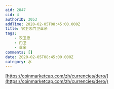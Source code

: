 ```yaml
---
aid: 2847
cid: 4
authorID: 3053
addTime: 2020-02-05T08:45:00.000Z
title: 农卫忠门卫业余
tags:
    - 农卫忠
    - 门卫
    - 业余
comments: []
date: 2020-02-05T08:45:00.000Z
category: 水
---
```


[https://coinmarketcap.com/zh/currencies/dero/](https://coinmarketcap.com/zh/currencies/dero/)
